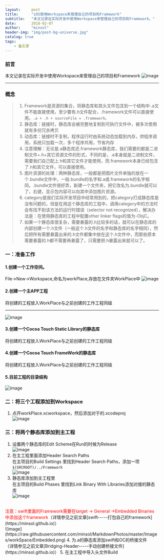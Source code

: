 ```yaml
---
layout:     post
title:      "iOS使用Workspace来管理自己的项目和Framework"
subtitle:   "本文记录在实际开发中使用Workspace来管理自己的项目和Framework。"
date:       2018-02-07
author:     "minsol"
header-img: "img/post-bg-universe.jpg"
catalog: true
tags:
    - 备忘录
---
```


### 前言
本文记录在实际开发中使用Workspace来管理自己的项目和Framework
![image](https://raw.githubusercontent.com/minsol/MarkdownPhotos/master/Images/workSpace/framework.png)

***


### 概念

>1. Framework是资源的集合，将静态库和其头文件包含到一个结构中:.a文件不能直接使用，至少要有.h文件配合，.framework文件可以直接使用。`.a + .h + sourceFile = .framework。`
>2. 静态库：链接时，静态库会被完整地复制到可执行文件中，被多次使用就有多份冗余拷贝
>3. 动态库：链接时不复制，程序运行时由系统动态加载到内存，供程序调用，系统只加载一次，多个程序共用，节省内存
>4. 注意理解：无论是.a静态库还.framework静态库，我们需要的都是二进制文件+.h+其它资源文件的形式，不同的是，.a本身就是二进制文件，需要我们自己配上.h和其它文件才能使用，而.framework本身已经包含了.h和其它文件，可以直接使用。
>5. 图片资源的处理：两种静态库，一般都是把图片文件单独的放在一个.bundle文件中，一般.bundle的名字和.a或.framework的名字相同。.bundle文件很好弄，新建一个文件夹，把它改名为.bundle就可以了，右键，显示包内容可以向其中添加图片资源。
>6. category是我们实际开发项目中经常用到的，把category打成静态库是没有问题的，但是在用这个静态库的工程中，调用category中的方法时会有找不到该方法的运行时错误（selector not recognized），解决办法是：在使用静态库的工程中配置other linker flags的值为-ObjC。
>7. 如果一个静态库很复杂，需要暴露的.h比较多的话，就可以在静态库的内部创建一个.h文件（一般这个.h文件的名字和静态库的名字相同），然后把所有需要暴露出来的.h文件都集中放在这个.h文件中，而那些原本需要暴露的.h都不需要再暴露了，只需要把.h暴露出来就可以了。



### 一：准备工作
#### 1.创建一个工作空间。
File->New->Workspace,命名为workPlace,存放在文件夹WorkPlace中
![image](https://raw.githubusercontent.com/minsol/MarkdownPhotos/master/Images/workSpace/workPlace.png)
#### 2.创建一个主APP工程
将创建的工程放入WorkPlace与之前创建的工作工程同级
***
![image](https://raw.githubusercontent.com/minsol/MarkdownPhotos/master/Images/workSpace/cocoaTouch.png)
#### 3.创建一个Cocoa Touch Static Library的静态库
将创建的工程放入WorkPlace与之前创建的工作工程同级
#### 4.创建一个Cocoa Touch FrameWork的静态库
将创建的工程放入WorkPlace与之前创建的工作工程同级
#### 5.目前工程的目录结构
![image](https://raw.githubusercontent.com/minsol/MarkdownPhotos/master/Images/workSpace/Contents.png)


### 二：将三个工程添加到Workspace
1. 点开workPlace.xcworkspace，然后添加对于的.xcodeproj
</br>![image](https://raw.githubusercontent.com/minsol/MarkdownPhotos/master/Images/workSpace/addFile.png)

### 三：将两个静态库添加到主工程
1. 设置两个静态库的Edit Scheme在Run的时候为Release
</br>![image](https://raw.githubusercontent.com/minsol/MarkdownPhotos/master/Images/workSpace/editScheme.png)
2. 在主工程里面添加Header Search Paths
</br>在主项目的Build Settings 里找到Header Search Paths，添加一项`$(SRCROOT)/../Framework`
</br>![image](https://raw.githubusercontent.com/minsol/MarkdownPhotos/master/Images/workSpace/HeaderSearch.png)
3. 静态库添加到主工程里
</br>在主项目的Build Phases 里找到Link Binary With Libraries添加对接的静态库
</br>![image](https://raw.githubusercontent.com/minsol/MarkdownPhotos/master/Images/workSpace/LinkBinary.png)
</br>
<font color=red>注意：swift里面的Framework需要在target -> General ->Embedded Binaries 中添加这个framework</font>（详情参见之前文章[swift-----打包自己的framework](https://minsol.github.io)）
</br>![image](https://raw.githubusercontent.com/minsol/MarkdownPhotos/master/Images/workSpace/Embedded.png)
4. 为.a的静态库添加swift和OC的桥接文件
</br>（详情参见之前文章[Bridging-Header-----手动创建桥接文件](https://minsol.github.io)）
5. 在主工程中导入头文件Build
















